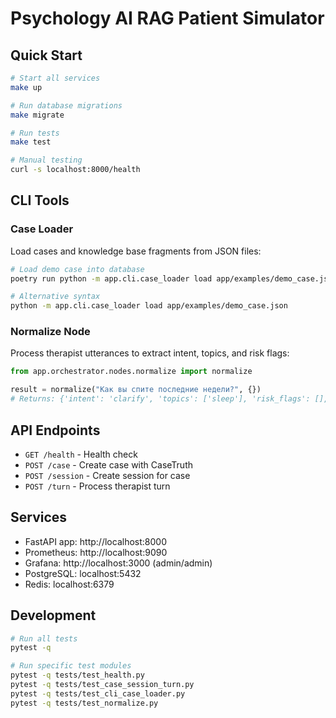 # Psychology AI RAG Patient Simulator

## Quick Start

```bash
# Start all services
make up

# Run database migrations  
make migrate

# Run tests
make test

# Manual testing
curl -s localhost:8000/health
```

## CLI Tools

### Case Loader
Load cases and knowledge base fragments from JSON files:

```bash
# Load demo case into database
poetry run python -m app.cli.case_loader load app/examples/demo_case.json

# Alternative syntax
python -m app.cli.case_loader load app/examples/demo_case.json
```

### Normalize Node
Process therapist utterances to extract intent, topics, and risk flags:

```python
from app.orchestrator.nodes.normalize import normalize

result = normalize("Как вы спите последние недели?", {})
# Returns: {'intent': 'clarify', 'topics': ['sleep'], 'risk_flags': [], 'last_turn_summary': '...'}
```

## API Endpoints

- `GET /health` - Health check
- `POST /case` - Create case with CaseTruth
- `POST /session` - Create session for case
- `POST /turn` - Process therapist turn

## Services

- FastAPI app: http://localhost:8000
- Prometheus: http://localhost:9090  
- Grafana: http://localhost:3000 (admin/admin)
- PostgreSQL: localhost:5432
- Redis: localhost:6379

## Development

```bash
# Run all tests
pytest -q

# Run specific test modules
pytest -q tests/test_health.py
pytest -q tests/test_case_session_turn.py  
pytest -q tests/test_cli_case_loader.py
pytest -q tests/test_normalize.py
```